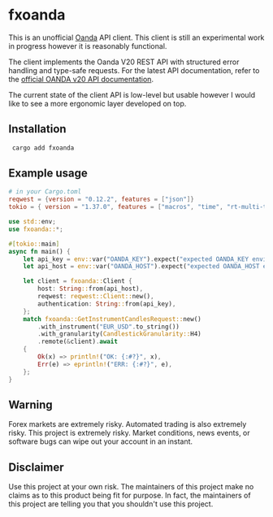 # fxoanda

This is an unofficial [Oanda](https://wwww.oanda.com/) API client. This client is still
an experimental work in progress however it is reasonably functional.

The client implements the Oanda V20 REST API with structured error handling and type-safe requests.
For the latest API documentation, refer to the [official OANDA v20 API documentation](https://developer.oanda.com/rest-live-v20/introduction/).

The current state of the client API is low-level but usable however I would like to see a more 
ergonomic layer developed on top.

## Installation

```rust
 cargo add fxoanda
```

## Example usage

```toml
# in your Cargo.toml
reqwest = {version = "0.12.2", features = ["json"]}
tokio = { version = "1.37.0", features = ["macros", "time", "rt-multi-thread"] }
```

```rust
use std::env;
use fxoanda::*;

#[tokio::main]
async fn main() {
    let api_key = env::var("OANDA_KEY").expect("expected OANDA_KEY environment variable to be set");
    let api_host = env::var("OANDA_HOST").expect("expected OANDA_HOST environment variable to be set");

    let client = fxoanda::Client {
        host: String::from(api_host),
        reqwest: reqwest::Client::new(),
        authentication: String::from(api_key),
    };
    match fxoanda::GetInstrumentCandlesRequest::new()
        .with_instrument("EUR_USD".to_string())
        .with_granularity(CandlestickGranularity::H4)
        .remote(&client).await
    {
        Ok(x) => println!("OK: {:#?}", x),
        Err(e) => eprintln!("ERR: {:#?}", e),
    };
}
```

## Warning

Forex markets are extremely risky. Automated trading is also extremely risky.
This project is extremely risky. Market conditions, news events, or software bugs
can wipe out your account in an instant.

## Disclaimer

Use this project at your own risk. The maintainers of this project make no
claims as to this product being fit for purpose. In fact, the maintainers of this
project are telling you that you shouldn't use this project.
